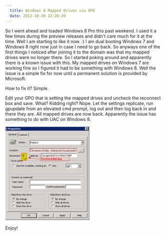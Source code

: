 ```yaml
---
  title: Windows 8 Mapped Drives via GPO
  date: 2012-10-30 22:26:39
---
```


So I went ahead and loaded Windows 8 Pro this past weekend. I used it a
few times during the preview releases and didn't care much for it at
the time. Well I am starting to like it now. :) I am dual booting
Windows 7 and Windows 8 right now just in case I need to go back. So
anyways one of the first things I noticed after joining it to the domain
was that my mapped drives were no longer there. So I started poking
around and apparently there is a known issue with this. My mapped drives
on Windows 7 are working fine so I figured it had to be something with
Windows 8. Well the issue is a simple fix for now until a permanent
solution is provided by Microsoft.

How to fix it? Simple.

Edit your GPO that is setting the mapped drives and uncheck the
reconnect box and save. What? Kidding right? Nope. Let the settings
replicate, run gpupdate from an elevated cmd prompt, log out and then
log back in and there they are. All mapped drives are now back.
Apparently the issue has something to do with UAC on Windows 8.

![](../../assets/22-22-08-269x300.png "22-22-08")

Enjoy!
